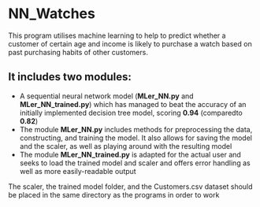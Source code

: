# NN_Watches

This program utilises machine learning to help to predict whether a customer of certain age and income is likely to purchase a watch based on past purchasing habits of other customers.

## It includes two modules:
- A sequential neural network model (**MLer_NN.py** and **MLer_NN_trained.py**) which has managed to beat the accuracy of an initially implemented decision tree model, scoring **0.94** (comparedto **0.82**)
- The module **MLer_NN.py** includes methods for preprocessing the data, constructing, and training the model. It also allows for saving the model and the scaler, as well as playing around with the resulting model
- The module **MLer_NN_trained.py** is adapted for the actual user and seeks to load the trained model and scaler and offers error handling as well as more easily-readable output

The scaler, the trained model folder, and the Customers.csv dataset should be placed in the same directory as the programs in order to work
